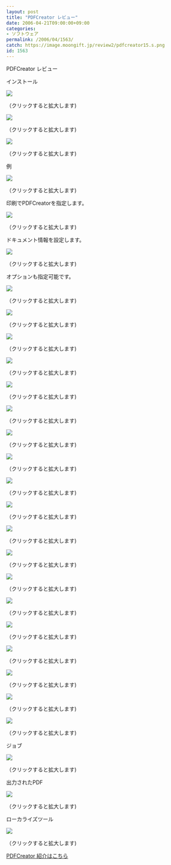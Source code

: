 ```yaml
---
layout: post
title: "PDFCreator レビュー"
date: 2006-04-21T09:00:00+09:00
categories:
- ソフトウェア
permalink: /2006/04/1563/
catch: https://image.moongift.jp/review2/pdfcreator15.s.png
id: 1563
---
```

PDFCreator レビュー  
<!--more-->

インストール

  

[![](https://image.moongift.jp/review2/pdfcreator1.s.png)](https://image.moongift.jp/review2/pdfcreator1.png)  
  
（クリックすると拡大します)

  

[![](https://image.moongift.jp/review2/pdfcreator2.s.png)](https://image.moongift.jp/review2/pdfcreator2.png)  
  
（クリックすると拡大します)

  

[![](https://image.moongift.jp/review2/pdfcreator3.s.png)](https://image.moongift.jp/review2/pdfcreator3.png)  
  
（クリックすると拡大します)

  

例

  

[![](https://image.moongift.jp/review2/pdfcreator4.s.png)](https://image.moongift.jp/review2/pdfcreator4.png)  
  
（クリックすると拡大します)

  

印刷でPDFCreatorを指定します。

  

[![](https://image.moongift.jp/review2/pdfcreator5.s.png)](https://image.moongift.jp/review2/pdfcreator5.png)  
  
（クリックすると拡大します)

  

ドキュメント情報を設定します。

  

[![](https://image.moongift.jp/review2/pdfcreator6.s.png)](https://image.moongift.jp/review2/pdfcreator6.png)  
  
（クリックすると拡大します)

  

オプションも指定可能です。

  

[![](https://image.moongift.jp/review2/pdfcreator7.s.png)](https://image.moongift.jp/review2/pdfcreator7.png)  
  
（クリックすると拡大します)

  

[![](https://image.moongift.jp/review2/pdfcreator8.s.png)](https://image.moongift.jp/review2/pdfcreator8.png)  
  
（クリックすると拡大します)

  

[![](https://image.moongift.jp/review2/pdfcreator9.s.png)](https://image.moongift.jp/review2/pdfcreator9.png)  
  
（クリックすると拡大します)

  

[![](https://image.moongift.jp/review2/pdfcreator10.s.png)](https://image.moongift.jp/review2/pdfcreator10.png)  
  
（クリックすると拡大します)

  

[![](https://image.moongift.jp/review2/pdfcreator11.s.png)](https://image.moongift.jp/review2/pdfcreator11.png)  
  
（クリックすると拡大します)

  

[![](https://image.moongift.jp/review2/pdfcreator12.s.png)](https://image.moongift.jp/review2/pdfcreator12.png)  
  
（クリックすると拡大します)

  

[![](https://image.moongift.jp/review2/pdfcreator13.s.png)](https://image.moongift.jp/review2/pdfcreator13.png)  
  
（クリックすると拡大します)

  

[![](https://image.moongift.jp/review2/pdfcreator14.s.png)](https://image.moongift.jp/review2/pdfcreator14.png)  
  
（クリックすると拡大します)

  

[![](https://image.moongift.jp/review2/pdfcreator15.s.png)](https://image.moongift.jp/review2/pdfcreator15.png)  
  
（クリックすると拡大します)

  

[![](https://image.moongift.jp/review2/pdfcreator16.s.png)](https://image.moongift.jp/review2/pdfcreator16.png)  
  
（クリックすると拡大します)

  

[![](https://image.moongift.jp/review2/pdfcreator17.s.png)](https://image.moongift.jp/review2/pdfcreator17.png)  
  
（クリックすると拡大します)

  

[![](https://image.moongift.jp/review2/pdfcreator18.s.png)](https://image.moongift.jp/review2/pdfcreator18.png)  
  
（クリックすると拡大します)

  

[![](https://image.moongift.jp/review2/pdfcreator19.s.png)](https://image.moongift.jp/review2/pdfcreator19.png)  
  
（クリックすると拡大します)

  

[![](https://image.moongift.jp/review2/pdfcreator20.s.png)](https://image.moongift.jp/review2/pdfcreator20.png)  
  
（クリックすると拡大します)

  

[![](https://image.moongift.jp/review2/pdfcreator21.s.png)](https://image.moongift.jp/review2/pdfcreator21.png)  
  
（クリックすると拡大します)

  

[![](https://image.moongift.jp/review2/pdfcreator22.s.png)](https://image.moongift.jp/review2/pdfcreator22.png)  
  
（クリックすると拡大します)

  

[![](https://image.moongift.jp/review2/pdfcreator23.s.png)](https://image.moongift.jp/review2/pdfcreator23.png)  
  
（クリックすると拡大します)

  

[![](https://image.moongift.jp/review2/pdfcreator24.s.png)](https://image.moongift.jp/review2/pdfcreator24.png)  
  
（クリックすると拡大します)

  

[![](https://image.moongift.jp/review2/pdfcreator25.s.png)](https://image.moongift.jp/review2/pdfcreator25.png)  
  
（クリックすると拡大します)

  

ジョブ

  

[![](https://image.moongift.jp/review2/pdfcreator26.s.png)](https://image.moongift.jp/review2/pdfcreator26.png)  
  
（クリックすると拡大します)

  

出力されたPDF

  

  

[![](https://image.moongift.jp/review2/pdfcreator27.s.png)](https://image.moongift.jp/review2/pdfcreator27.png)  
  
（クリックすると拡大します)

  

ローカライズツール

  

[![](https://image.moongift.jp/review2/pdfcreator28.s.png)](https://image.moongift.jp/review2/pdfcreator28.png)  
  
（クリックすると拡大します)

  

[PDFCreator 紹介はこちら](http://oss.moongift.jp/intro/i-1557.html)


